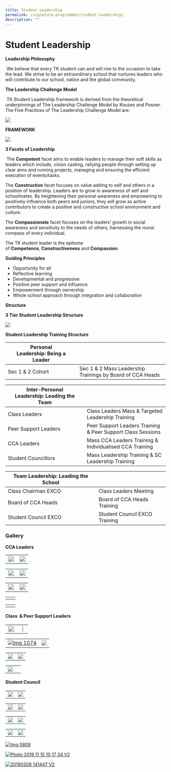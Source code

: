 ```yaml
---
title: Student Leadership
permalink: /signature-programmes/student-leadership/
description: ""
---
```

# Student Leadership

**Leadership Philosophy**

 We believe that every TK student can and will rise to the occasion to take the lead. We strive to be an extraordinary school that nurtures leaders who will contribute to our school, nation and the global community.

**The Leadership Challenge Model**

 TK Student Leadership framework is derived from the theoretical underpinnings of The Leadership Challenge Model by Kouzes and Posner. The Five Practices of The Leadership Challenge Model are:

![](/images/Signature%20Programmes/Student%20Leadership/leadership-challenge-model.jpg)

**FRAMEWORK**

![](/images/Signature%20Programmes/Student%20Leadership/framework.png)

**3 Facets of Leadership**

 The **Competent** facet aims to enable leaders to manage their soft skills as leaders which include, vision casting, rallying people through setting up clear aims and running projects, managing and ensuring the efficient execution of events/tasks.

The **Constructive** facet focuses on value adding to self and others in a position of leadership. Leaders are to grow in awareness of self and schoolmates. By heightening their personal awareness and empowering to positively influence both peers and juniors, they will grow as active contributors to create a positive and constructive school environment and culture.

The **Compassionate** facet focuses on the leaders’ growth in social awareness and sensitivity to the needs of others, harnessing the moral compass of every individual.

The TK student leader is the epitome of **Competence**, **Constructiveness** and **Compassion**.

**Guiding Principles**

*   Opportunity for all
*   Reflective learning
*   Developmental and progressive
*   Positive peer support and influence
*   Empowerment through ownership
*   Whole school approach through integration and collaboration

**Structure**

**3 Tier Student Leadership Structure**

![](/images/Signature%20Programmes/Student%20Leadership/3-tier-Student-Leadership-Structure.png)

**Student Leadership Training Structure**

| Personal Leadership: **Being a Leader**  |   |
|---|---|
|  Sec 1 & 2 Cohort | Sec 1 & 2 Mass Leadership Trainings by Board of CCA Heads  |

|  Inter-Personal Leadership: **Leading the Team**                    |                                                             |
|----------------------|-------------------------------------------------------------|
| Class Leaders        | Class Leaders Mass & Targeted Leadership Training           |
| Peer Support Leaders | Peer Support Leaders Training & Peer Support Class Sessions |
| CCA Leaders          | Mass CCA Leaders Training & Individualised CCA Training     |
| Student Councillors  | Mass Leadership Training & SC Leadership Training           |

|  Team Leadership: **Leading the School**           |                               |
|----------------------|-------------------------------|
| Class Chairman EXCO  | Class Leaders Meeting         |
| Board of CCA Heads   | Board of CCA Heads Training   |
| Student Council EXCO | Student Council EXCO Training |

### **Gallery** 

**CCA Leaders**

|   |   |
|---|---|
| <a href="/images/Signature%20Programmes/Student%20Leadership/366-e1595236863306.jpg"> <img src="/images/Signature%20Programmes/Student%20Leadership/366-e1595236863306.jpg" style="width:100%"></a>  | <a href="/images/Signature%20Programmes/Student%20Leadership/IMG_2346.jpg"> <img src="/images/Signature%20Programmes/Student%20Leadership/IMG_2346.jpg" style="width:100%"></a>  |


|   |   |
|---|---|
| <a href="/images/Signature%20Programmes/Student%20Leadership/IMG_2473.jpg"> <img src="/images/Signature%20Programmes/Student%20Leadership/IMG_2473.jpg" style="width:100%"></a>  | <a href="/images/Signature%20Programmes/Student%20Leadership/IMG_2427.jpg"> <img src="/images/Signature%20Programmes/Student%20Leadership/IMG_2427.jpg" style="width:100%"></a>  |


|   |   |
|---|---|
| <a href="/images/Signature%20Programmes/Student%20Leadership/IMG_0929.jpg"> <img src="/images/Signature%20Programmes/Student%20Leadership/IMG_0929.jpg" style="width:100%"></a>  | <a href="/images/Signature%20Programmes/Student%20Leadership/IMG_0925.jpg"> <img src="/images/Signature%20Programmes/Student%20Leadership/IMG_0925.jpg" style="width:100%"></a>  |

|   |   |
|---|---|
|   |   |

|   |   |
|---|---|
|   |   |

  

#### Class  & Peer Support Leaders

|   |   |
|:---:|:---:|
| <a href="/images/Signature%20Programmes/Student%20Leadership/2C.jpeg"> <img src="/images/Signature%20Programmes/Student%20Leadership/2C.jpeg" style="width:100%"></a>  | <a href="/images/Signature%20Programmes/Student%20Leadership/IMG_0883.jpg"> <img src="/images/Signature%20Programmes/Student%20Leadership/IMG_0883.jpg" style="width:45%"></a>  |

 |   |   |
|---|---|
| [![Img 1074](/images/Signature%20Programmes/Student%20Leadership/IMG_1074.jpg)](/images/Signature%20Programmes/Student%20Leadership/IMG_1074.jpg) | [![](/images/Signature%20Programmes/Student%20Leadership/IMG_2353.jpg)](/images/Signature%20Programmes/Student%20Leadership/IMG_2353.jpg)  | 

 |   |   |
|---|---|
| [![](/images/Signature%20Programmes/Student%20Leadership/IMG_2371.jpg)](/images/Signature%20Programmes/Student%20Leadership/IMG_2371.jpg) | [![](/images/Signature%20Programmes/Student%20Leadership/IMG_2392.jpg)](/images/Signature%20Programmes/Student%20Leadership/IMG_2392.jpg)  | 
  
 |   |   |
|---|---|
| [![](/images/Signature%20Programmes/Student%20Leadership/IMG_2396.jpg)](/images/Signature%20Programmes/Student%20Leadership/IMG_2396.jpg) |  | 

#### Student Council

 |   |   |
|---|---|
| [![](/images/Signature%20Programmes/Student%20Leadership/EXCO-2021-2022-scaled.jpg)](/images/Signature%20Programmes/Student%20Leadership/EXCO-2021-2022-scaled.jpg) | [![](/images/Signature%20Programmes/Student%20Leadership/SC-2019-v2.jpg)](/images/Signature%20Programmes/Student%20Leadership/SC-2019-v2.jpg)  | 

 |   |   |
|---|---|
| [![](/images/Signature%20Programmes/Student%20Leadership/PHOTO-2020-03-26-13-23-16.jpg)](/images/Signature%20Programmes/Student%20Leadership/PHOTO-2020-03-26-13-23-16.jpg) | [![](/images/Signature%20Programmes/Student%20Leadership/PHOTO-2020-07-01-10-06-18.jpg)](/images/Signature%20Programmes/Student%20Leadership/PHOTO-2020-07-01-10-06-18.jpg)  | 

 |   |   |
|---|---|
| [![](/images/Signature%20Programmes/Student%20Leadership/PHOTO-2019-06-06-11-03-21.jpg)](/images/Signature%20Programmes/Student%20Leadership/PHOTO-2019-06-06-11-03-21.jpg) | [![](/images/Signature%20Programmes/Student%20Leadership/IMG_2506-1350x1013.jpg)](/images/Signature%20Programmes/Student%20Leadership/IMG_2506-1350x1013.jpg)  | 
  

 |   |   |
|---|---|
| [![](/images/Signature%20Programmes/Student%20Leadership/IMG_1205.jpg)](/images/Signature%20Programmes/Student%20Leadership/IMG_1205.jpg) | [![](/images/Signature%20Programmes/Student%20Leadership/IMG_0847.jpg)](/images/Signature%20Programmes/Student%20Leadership/IMG_0847.jpg)  | 
  
 

[![Img 0809](https://tanjongkatongsec.moe.edu.sg/wp-content/uploads/2020/08/IMG_0809-1024x768.jpg)](https://tanjongkatongsec.moe.edu.sg/wp-content/uploads/2020/08/IMG_0809.jpg)

[![Photo 2019 11 15 10 17 34 V2](https://tanjongkatongsec.moe.edu.sg/wp-content/uploads/2020/09/PHOTO-2019-11-15-10-17-34-v2-1024x768.jpg)](https://tanjongkatongsec.moe.edu.sg/wp-content/uploads/2020/09/PHOTO-2019-11-15-10-17-34-v2.jpg)

  

[![20190208 141447 V2](https://tanjongkatongsec.moe.edu.sg/wp-content/uploads/2020/09/20190208_141447-v2-1024x768.jpg)](https://tanjongkatongsec.moe.edu.sg/wp-content/uploads/2020/09/20190208_141447-v2.jpg)